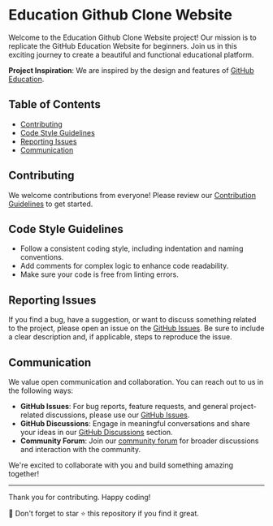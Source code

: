 # Education Github Clone Website

Welcome to the Education Github Clone Website project! Our mission is to replicate the GitHub Education Website for beginners. Join us in this exciting journey to create a beautiful and functional educational platform.

**Project Inspiration**: We are inspired by the design and features of [GitHub Education](https://education.github.com/students).


## Table of Contents
- [Contributing](#contributing)
- [Code Style Guidelines](#code-style-guidelines)
- [Reporting Issues](#reporting-issues)
- [Communication](#communication)

## Contributing

We welcome contributions from everyone! Please review our [Contribution Guidelines](CONTRIBUTION.md) to get started. 

## Code Style Guidelines

- Follow a consistent coding style, including indentation and naming conventions.
- Add comments for complex logic to enhance code readability.
- Make sure your code is free from linting errors.

## Reporting Issues

If you find a bug, have a suggestion, or want to discuss something related to the project, please open an issue on the [GitHub Issues](https://github.com/dev-devil-dev/education_github/issues). Be sure to include a clear description and, if applicable, steps to reproduce the issue.

## Communication

We value open communication and collaboration. You can reach out to us in the following ways:

- **GitHub Issues**: For bug reports, feature requests, and general project-related discussions, please use our [GitHub Issues](https://github.com/dev-devil-dev/education_github/issues). 
- **GitHub Discussions**: Engage in meaningful conversations and share your ideas in our [GitHub Discussions](https://github.com/dev-devil-dev/education_github/discussions) section.
- **Community Forum**: Join our [community forum](https://github.com/dev-devil-dev/education_github/discussions) for broader discussions and interaction with the community.

We're excited to collaborate with you and build something amazing together!



---

Thank you for contributing.  Happy coding!

🌟 Don't forget to star ⭐ this repository if you find it great.

